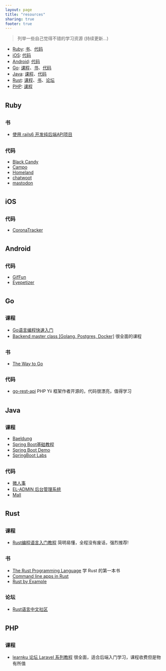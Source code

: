 ```yaml
---
layout: page
title: "resources"
sharing: true
footer: true
---
```


> 列举一些自己觉得不错的学习资源 (持续更新...)

* [Ruby](#ruby): [书](#ruby-book)、[代码](#ruby-code)
* [iOS](#ios): [代码](#ios-code)
* [Android](#android): [代码](#android-code)
* [Go](#go): [课程](#go-course)、[书](#go-book)、[代码](#go-code)
* [Java](#java): [课程](#java-course)、[代码](#java-code)
* [Rust](#rust): [课程](#rust-course)、[书](#rust-book)、[论坛](#rust-forum)
* [PHP](#php): [课程](#php-course)

# <h2 id="ruby">Ruby</h2>
## <h3 id="ruby-book">书</h3>
- [使用 rails6 开发纯后端API项目](https://github.com/letseeqiji/pure-rails6-api)

## <h3 id="ruby-code">代码</h3>
- [Black Candy](https://github.com/aidewoode/black_candy)
- [Campo](https://github.com/getcampo/campo)
- [Homeland](https://github.com/ruby-china/homeland)
- [chatwoot](https://github.com/chatwoot/chatwoot)
- [mastodon](https://github.com/mastodon/mastodon)

# <h2 id="ios">iOS</h2>
## <h3 id="ios-code">代码</h3>
- [CoronaTracker](https://github.com/mhdhejazi/CoronaTracker)


# <h2 id="android">Android</h2>
## <h3 id="android-code">代码</h3>
- [GifFun](https://github.com/guolindev/giffun)
- [Eyepetizer](https://github.com/VIPyinzhiwei/Eyepetizer)


# <h2 id="go">Go</h2>
## <h3 id="go-course">课程</h3>
- [Go语言编程快速入门](https://www.bilibili.com/video/BV1fD4y1m7TD)
- [Backend master class [Golang, Postgres, Docker]](https://www.youtube.com/playlist?list=PLy_6D98if3ULEtXtNSY_2qN21VCKgoQAE) 很全面的课程

## <h3 id="go-book">书</h3>
- [The Way to Go](https://www.cntofu.com/book/14/readme.html)

## <h3 id="go-code">代码</h3>
- [go-rest-api](https://github.com/qiangxue/go-rest-api) PHP Yii 框架作者开源的，代码很漂亮，值得学习


# <h2 id="java">Java</h2>
## <h3 id="java-course">课程</h3>
- [Baeldung](https://www.baeldung.com/)
- [Spring Boot基础教程](https://github.com/dyc87112/SpringBoot-Learning)
- [Spring Boot Demo](https://github.com/xkcoding/spring-boot-demo)
- [SpringBoot Labs](https://github.com/YunaiV/SpringBoot-Labs)

## <h3 id="java-code">代码</h3>
- [微人事](https://github.com/lenve/vhr)
- [EL-ADMIN 后台管理系统](https://github.com/elunez/eladmin)
- [Mall](https://github.com/macrozheng/mall)

# <h2 id="rust">Rust</h2>
## <h3 id="rust-course">课程</h3>
- [Rust编程语言入门教程](https://www.bilibili.com/video/BV1hp4y1k7SV) 简明易懂，全程没有废话，强烈推荐!

## <h3 id="rust-book">书</h3>
- [The Rust Programming Language](https://doc.rust-lang.org/book/) 学 Rust 的第一本书
- [Command line apps in Rust](https://rust-cli.github.io/book/index.html)
- [Rust by Example](https://doc.rust-lang.org/stable/rust-by-example/index.html)

## <h3 id="rust-forum">论坛</h3>
- [Rust语言中文社区](https://rustcc.cn/)


# <h2 id="php">PHP</h2>
## <h3 id="php-course">课程</h3>
- [learnku 论坛 Laravel 系列教程](https://learnku.com/laravel/courses) 很全面，适合后端入门学习，课程收费但是物有所值
